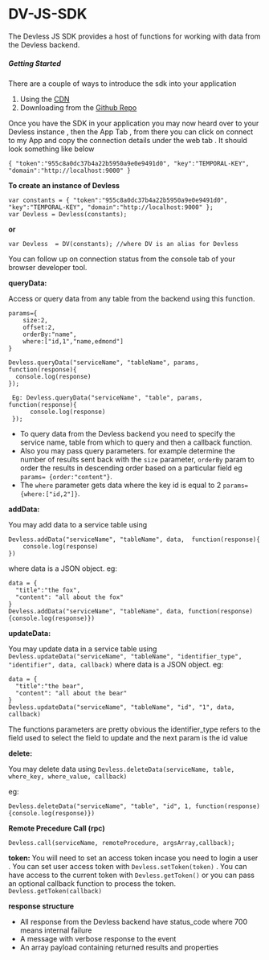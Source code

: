 # DV-JS-SDK
The Devless JS SDK provides a host of functions for working with data from the Devless backend.

##### Getting Started
There are a couple of ways to introduce the  sdk into your application

1. Using the [CDN](https://library.devless.io/cdn/1.0/dv_sdk.js)  
2. Downloading from the [Github Repo](https://github.com/DevlessTeam/DV-JS-SDK)

Once you have the SDK in your application you may now heard over to your Devless instance , then the App Tab , from there you can click on connect to my App and copy the connection details under the web tab . It should look something like below
```
{ "token":"955c8a0dc37b4a22b5950a9e0e9491d0", "key":"TEMPORAL-KEY", "domain":"http://localhost:9000" }

```

**To create an instance of Devless**
```
var constants = { "token":"955c8a0dc37b4a22b5950a9e0e9491d0", "key":"TEMPORAL-KEY", "domain":"http://localhost:9000" };
var Devless = Devless(constants);  
```
**or** 
```
var Devless  = DV(constants); //where DV is an alias for Devless

```
 You can follow up on connection status from the console tab of your browser developer tool.

**queryData:**

Access or query data from any table from the backend using this function.

```
params={
    size:2,
    offset:2,
    orderBy:"name",
    where:["id,1","name,edmond"]
}

Devless.queryData("serviceName", "tableName", params, function(response){
  console.log(response)
});

 Eg: Devless.queryData("serviceName", "table", params, function(response){
      console.log(response)
 });
```

* To query data from the Devless backend you need  to specify the service name, table from which to query  and then a callback function.
* Also you may pass query parameters. for example determine the number of results sent back with the ``size`` parameter,
``orderBy`` param to order the results in descending order based  on a particular field eg ``params= {order:"content"}``.
* The ``where`` parameter gets data where the key id is equal to 2 ``params= {where:["id,2"]}``.

**addData:**

You may add data to a service table using 
```
Devless.addData("serviceName", "tableName", data,  function(response){
    console.log(response)
})
 ```
where data is a JSON object.
eg:

```
data = {
  "title":"the fox",
  "content": "all about the fox"
}
Devless.addData("serviceName", "tableName", data, function(response){console.log(response)})
```
**updateData:**

You may update data in a service table using ``Devless.updateData("serviceName", "tableName", "identifier_type", "identifier", data, callback)``
where data is a JSON object.
eg:

```
data = {
  "title":"the bear",
  "content": "all about the bear"
}
Devless.updateData("serviceName", "tableName", "id", "1", data, callback)
```
The functions parameters are pretty obvious the identifier_type refers to the field used to select the field to update and the next param is the id value 

**delete:**

You may delete data  using ``Devless.deleteData(serviceName, table, where_key, where_value, callback)``

eg:

```
Devless.deleteData("serviceName", "table", "id", 1, function(response){console.log(response)})
```
**Remote Precedure Call (rpc)**
```
Devless.call(serviceName, remoteProcedure, argsArray,callback);
```

**token:**
You will need to set an access token incase you need to login a user .
You can set user access token with ``Devless.setToken(token)`` .
You can have access to the current token with ``Devless.getToken()`` or you can pass an optional callback function to process the token.
``Devless.getToken(callback)``



**response structure**
* All response from the Devless backend have status_code where 700 means internal failure
* A message with verbose response to the event 
* An array payload containing returned results and properties 





